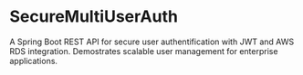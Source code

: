 # SecureMultiUserAuth
A Spring Boot REST API for secure user authentification with JWT and AWS RDS integration. Demostrates scalable user management for enterprise applications.
